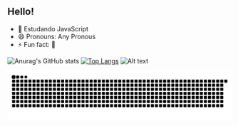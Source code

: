 ## Hello!

- 🌱 Estudando JavaScript
- 😄 Pronouns: Any Pronous
- ⚡ Fun fact: 🤡

![Anurag's GitHub stats](https://github-readme-stats.vercel.app/api?username=MarcyAbadeer&show_icons=true&theme=nightowl)
[![Top Langs](https://github-readme-stats.vercel.app/api/top-langs/?username=MarcyAbadeer&layout=compact&theme=nightowl)](https://github.com/MarcyAbadeer/github-readme-stats)
![Alt text](https://spotify-recently-played-readme.vercel.app/api?user=313qwnxw72i3w5vz4xsr26aulyiu&count=1)

![Snake animation](https://github.com/MarcyAbadeer/MarcyAbadeer/blob/output/github-contribution-grid-snake.svg)

